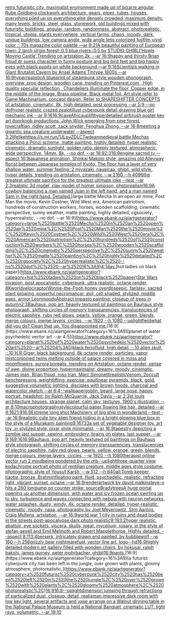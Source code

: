 [retro futuristic city, maximalist environment made up of bizarre angular Rube Goldberg clockwork architecture, gears, pipes, tubes, houses, everything piled up on everything else densely crowded, maximum density, many levels, bricks, steel, glass, stonework, old buildings mixed with futuristic buildings, angular, random, randomness, abstract, photorealistic, tropical, utopia, plants everywhere, vertical farms, chaos, moody, dark, unique buildings, low camera angle, wide angle lens colorized fujifilm vivid color  ::  70s magazine color palette —ar 9:21](https://www.ebank.nz/aiartgenerator?category=retro%2520futuristic%2520city%2C%2520maximalist%2520environment%2520made%2520up%2520of%2520bizarre%2520angular%2520Rube%2520Goldberg%2520clockwork%2520architecture%2C%2520gears%2C%2520pipes%2C%2520tubes%2C%2520houses%2C%2520everything%2520piled%2520up%2520on%2520everything%2520else%2520densely%2520crowded%2C%2520maximum%2520density%2C%2520many%2520levels%2C%2520bricks%2C%2520steel%2C%2520glass%2C%2520stonework%2C%2520old%2520buildings%2520mixed%2520with%2520futuristic%2520buildings%2C%2520angular%2C%2520random%2C%2520randomness%2C%2520abstract%2C%2520photorealistic%2C%2520tropical%2C%2520utopia%2C%2520plants%2520everywhere%2C%2520vertical%2520farms%2C%2520chaos%2C%2520moody%2C%2520dark%2C%2520unique%2520buildings%2C%2520low%2520camera%2520angle%2C%2520wide%2520angle%2520lens%2520colorized%2520fujifilm%2520vivid%2520color%2520%2520%3A%3A%2520%252070s%2520magazine%2520color%2520palette%2520%E2%80%94ar%25209%3A21)[A beautiful painting of European town::2,larch virgin forest::0.5,blue rivers::0.5,by STUDIO GHIBLI'Howls Moving Castle',Trending on artstation,2k, --ar 16:9](https://www.ebank.nz/aiartgenerator?category=A%2520beautiful%2520painting%2520of%2520European%2520town%3A%3A2%2Clarch%2520virgin%2520forest%3A%3A0.5%2Cblue%2520rivers%3A%3A0.5%2Cby%2520STUDIO%2520GHIBLI%27Howls%2520Moving%2520Castle%27%2CTrending%2520on%2520artstation%2C2k%2C%2520--ar%252016%3A9)[happy and thirsty Brian froud dr suess character in funny posture and big bird feet and big happy eyes with black pupils on white background —ar 9:16](https://www.ebank.nz/aiartgenerator?category=happy%2520and%2520thirsty%2520Brian%2520froud%2520dr%2520suess%2520character%2520in%2520funny%2520posture%2520and%2520big%2520bird%2520feet%2520and%2520big%2520happy%2520eyes%2520with%2520black%2520pupils%2520on%2520white%2520background%2520%E2%80%94ar%25209%3A16)[Scientists walking in Giant Brutalist Cavern  by Ansel Adams Tintype 1800s --ar 16:9](https://www.ebank.nz/aiartgenerator?category=Scientists%2520walking%2520in%2520Giant%2520Brutalist%2520Cavern%2520%2520by%2520Ansel%2520Adams%2520Tintype%25201800s%2520--ar%252016%3A9)[hyperrealistic](https://www.ebank.nz/aiartgenerator?category=hyperrealistic)[A blueprint of steampunk style wooden phonograph,  overview, prop design, wooden cane,  trending on Pinterest.com  , High quality specular reflection ,  Chandeliers illuminate the floor, Copper  edge, in the middle of the image, Brass pipeline,  Black metal foil,  Art style refer to Game Machinarium.  concept design, Refer to SHAPESHIFTER CONCEPTS  of artstation, cinematic,  8k, high detailed,  post processing    --ar 5:9   --no dof](https://www.ebank.nz/aiartgenerator?category=A%2520blueprint%2520of%2520steampunk%2520style%2520wooden%2520phonograph%2C%2520%2520overview%2C%2520prop%2520design%2C%2520wooden%2520cane%2C%2520%2520trending%2520on%2520Pinterest.com%2520%2520%2C%2520High%2520quality%2520specular%2520reflection%2520%2C%2520%2520Chandeliers%2520illuminate%2520the%2520floor%2C%2520Copper%2520%2520edge%2C%2520in%2520the%2520middle%2520of%2520the%2520image%2C%2520Brass%2520pipeline%2C%2520%2520Black%2520metal%2520foil%2C%2520%2520Art%2520style%2520refer%2520to%2520Game%2520Machinarium.%2520%2520concept%2520design%2C%2520Refer%2520to%2520SHAPESHIFTER%2520CONCEPTS%2520%2520of%2520artstation%2C%2520cinematic%2C%2520%25208k%2C%2520high%2520detailed%2C%2520%2520post%2520processing%2520%2520%2520%2520--ar%25205%3A9%2520%2520%2520--no%2520dof)[hyper realistic crazed zealot](https://www.ebank.nz/aiartgenerator?category=hyper%2520realistic%2520crazed%2520zealot)[illust cyberpunk detail drawing blue girl mechanic ink --ar 9:16](https://www.ebank.nz/aiartgenerator?category=illust%2520cyberpunk%2520detail%2520drawing%2520blue%2520girl%2520mechanic%2520ink%2520--ar%25209%3A16)[16:9](https://www.ebank.nz/aiartgenerator?category=16%3A9)[cave](https://www.ebank.nz/aiartgenerator?category=cave)[Africa](https://www.ebank.nz/aiartgenerator?category=Africa)[uplift](https://www.ebank.nz/aiartgenerator?category=uplift)[hyperdetailed airbrush poster key art doorknob productions, John Wick  emerging from pine forest, lovecraftian, ridley scott, zack snyder, Fenghua Zhong, --ar 16:8](https://www.ebank.nz/aiartgenerator?category=hyperdetailed%2520airbrush%2520poster%2520key%2520art%2520doorknob%2520productions%2C%2520John%2520Wick%2520%2520emerging%2520from%2520pine%2520forest%2C%2520lovecraftian%2C%2520ridley%2520scott%2C%2520zack%2520snyder%2C%2520Fenghua%2520Zhong%2C%2520--ar%252016%3A8)[meeting a gigantic sea creature underwater --aspect 3:2](https://www.ebank.nz/aiartgenerator?category=meeting%2520a%2520gigantic%2520sea%2520creature%2520underwater%2520--aspect%25203%3A2)[lifelike](https://www.ebank.nz/aiartgenerator?category=lifelike)[<https://s.mj.run/1JLpvZDLCTw>](https://www.ebank.nz/aiartgenerator?category=%3Chttps%3A//s.mj.run/1JLpvZDLCTw%3E)[dean](https://www.ebank.nz/aiartgenerator?category=dean)[medieval battle Mechas attacking a Ponzi scheme, matte painting, highly detailed, hyper realistic, cinematic, dramatic sunlight, golden ratio, deeply textured, atmospheric, wide perspective, 14mm, 8k, --no dof, --ar 16:9](https://www.ebank.nz/aiartgenerator?category=medieval%2520battle%2520Mechas%2520attacking%2520a%2520Ponzi%2520scheme%2C%2520matte%2520painting%2C%2520highly%2520detailed%2C%2520hyper%2520realistic%2C%2520cinematic%2C%2520dramatic%2520sunlight%2C%2520golden%2520ratio%2C%2520deeply%2520textured%2C%2520atmospheric%2C%2520wide%2520perspective%2C%252014mm%2C%25208k%2C%2520--no%2520dof%2C%2520--ar%252016%3A9)[2:3](https://www.ebank.nz/aiartgenerator?category=2%3A3)[16:9](https://www.ebank.nz/aiartgenerator?category=16%3A9)[engine,](https://www.ebank.nz/aiartgenerator?category=engine%2C)[sacred tv --aspect 16:9](https://www.ebank.nz/aiartgenerator?category=sacred%2520tv%2520--aspect%252016%3A9)[japanese animation, Shinkai Makoto style, amazing old Alleyway florist between Japanese temples of Kyoto, The floor has a layer of very shallow water, summer feeling::2  miyazaki, nausicaa, ghibli, wild style, hyper details, trending on artstation, cinematic --w 2160  --h 4096](https://www.ebank.nz/aiartgenerator?category=japanese%2520animation%2C%2520Shinkai%2520Makoto%2520style%2C%2520amazing%2520old%2520Alleyway%2520florist%2520between%2520Japanese%2520temples%2520of%2520Kyoto%2C%2520The%2520floor%2520has%2520a%2520layer%2520of%2520very%2520shallow%2520water%2C%2520summer%2520feeling%3A%3A2%2520%2520miyazaki%2C%2520nausicaa%2C%2520ghibli%2C%2520wild%2520style%2C%2520hyper%2520details%2C%2520trending%2520on%2520artstation%2C%2520cinematic%2520--w%25202160%2520%2520--h%25204096)[the greatest ultimate sacrifice for the greatest ultimate joke --test --ar 2:3](https://www.ebank.nz/aiartgenerator?category=the%2520greatest%2520ultimate%2520sacrifice%2520for%2520the%2520greatest%2520ultimate%2520joke%2520--test%2520--ar%25202%3A3)[realistic 3d model, clay model of homer simpson, photorealism](https://www.ebank.nz/aiartgenerator?category=realistic%25203d%2520model%2C%2520clay%2520model%2520of%2520homer%2520simpson%2C%2520photorealism)[16:9](https://www.ebank.nz/aiartgenerator?category=16%3A9)[A cowboy balancing a man named Juan in the left hand, and a man named Sam in the right hand. Detailed.](https://www.ebank.nz/aiartgenerator?category=A%2520cowboy%2520balancing%2520a%2520man%2520named%2520Juan%2520in%2520the%2520left%2520hand%2C%2520and%2520a%2520man%2520named%2520Sam%2520in%2520the%2520right%2520hand.%2520Detailed.)[large battle Mecha in an open air mine, Post Man the movie, Kevin Costner, Wild West era, American patriotism, hundreds of construction workers, horses, wooden scaffolding, cinematic perspective, sunny weather, matte painting, highly detailed, cgsociety, hyperrealistic, --no dof, --ar 16:9](https://www.ebank.nz/aiartgenerator?category=large%2520battle%2520Mecha%2520in%2520an%2520open%2520air%2520mine%2C%2520Post%2520Man%2520the%2520movie%2C%2520Kevin%2520Costner%2C%2520Wild%2520West%2520era%2C%2520American%2520patriotism%2C%2520hundreds%2520of%2520construction%2520workers%2C%2520horses%2C%2520wooden%2520scaffolding%2C%2520cinematic%2520perspective%2C%2520sunny%2520weather%2C%2520matte%2520painting%2C%2520highly%2520detailed%2C%2520cgsociety%2C%2520hyperrealistic%2C%2520--no%2520dof%2C%2520--ar%252016%3A9)[4:1](https://www.ebank.nz/aiartgenerator?category=4%3A1)[day.](https://www.ebank.nz/aiartgenerator?category=day.)[hot ladies on black paper](https://www.ebank.nz/aiartgenerator?category=hot%2520ladies%2520on%2520black%2520paper)[Star Wars invasion, post apocalyptic, cyberpunk, ultra realistic, octane render, 8K](https://www.ebank.nz/aiartgenerator?category=Star%2520Wars%2520invasion%2C%2520post%2520apocalyptic%2C%2520cyberpunk%2C%2520ultra%2520realistic%2C%2520octane%2520render%2C%25208K)[world](https://www.ebank.nz/aiartgenerator?category=world)[velociraptor](https://www.ebank.nz/aiartgenerator?category=velociraptor)[Winnie-the-Pooh honey  overdose](https://www.ebank.nz/aiartgenerator?category=Winnie-the-Pooh%2520honey%2520%2520overdose)[epic, fantasy, sacred plant growing, powerful necromancer, evil, cell shaded, stylized, middle ages, armor,](https://www.ebank.nz/aiartgenerator?category=epic%2C%2520fantasy%2C%2520sacred%2520plant%2520growing%2C%2520powerful%2520necromancer%2C%2520evil%2C%2520cell%2520shaded%2C%2520stylized%2C%2520middle%2520ages%2C%2520armor%2C)[Léon](https://www.ebank.nz/aiartgenerator?category=L%C3%A9on)[moody](https://www.ebank.nz/aiartgenerator?category=moody)[Abstract impasto painting: closeup of trees in autumn](https://www.ebank.nz/aiartgenerator?category=Abstract%2520impasto%2520painting%3A%2520closeup%2520of%2520trees%2520in%2520autumn)[2:3](https://www.ebank.nz/aiartgenerator?category=2%3A3)[Bauhaus, pop art, heavily textured oil paintings on Bauhaus style photograph, shifting circles of memory transparencies, translucencies of electric sapphire, ruby red glows, pearls, yellow, orange, green, blends, merge colours, merge layers, circles, --w 1920 --h 1080 --uplight](https://www.ebank.nz/aiartgenerator?category=Bauhaus%2C%2520pop%2520art%2C%2520heavily%2520textured%2520oil%2520paintings%2520on%2520Bauhaus%2520style%2520photograph%2C%2520shifting%2520circles%2520of%2520memory%2520transparencies%2C%2520translucencies%2520of%2520electric%2520sapphire%2C%2520ruby%2520red%2520glows%2C%2520pearls%2C%2520yellow%2C%2520orange%2C%2520green%2C%2520blends%2C%2520merge%2520colours%2C%2520merge%2520layers%2C%2520circles%2C%2520--w%25201920%2520--h%25201080%2520--uplight)[field](https://www.ebank.nz/aiartgenerator?category=field)[what did you do?  Clean that up. You disappointed me.](https://www.ebank.nz/aiartgenerator?category=what%2520did%2520you%2520do%3F%2520%2520Clean%2520that%2520up.%2520You%2520disappointed%2520me.)[16:9](https://www.ebank.nz/aiartgenerator?category=16%3A9)[planet of water psychedelic vector art --ar 4:5](https://www.ebank.nz/aiartgenerator?category=planet%2520of%2520water%2520psychedelic%2520vector%2520art%2520--ar%25204%3A5)[black ferrofluid, high detail, ::.10 alien skull, ::.10 H.R Giger, black background, 8k octane render, particles, vapor mist](https://www.ebank.nz/aiartgenerator?category=black%2520ferrofluid%2C%2520high%2520detail%2C%2520%3A%3A.10%2520alien%2520skull%2C%2520%3A%3A.10%2520H.R%2520Giger%2C%2520black%2520background%2C%25208k%2520octane%2520render%2C%2520particles%2C%2520vapor%2520mist)[conjoined twins melting outside of palace covered in moss and moonflowers, aurora borealis, trending on Artstation, octane render, sense of awe, divine proportion, hypermaximalist, dreamy, moody, cinematic, James jean, Brian froud, ross tran, Marc Simonetti](https://www.ebank.nz/aiartgenerator?category=conjoined%2520twins%2520melting%2520outside%2520of%2520palace%2520covered%2520in%2520moss%2520and%2520moonflowers%2C%2520aurora%2520borealis%2C%2520trending%2520on%2520Artstation%2C%2520octane%2520render%2C%2520sense%2520of%2520awe%2C%2520divine%2520proportion%2C%2520hypermaximalist%2C%2520dreamy%2C%2520moody%2C%2520cinematic%2C%2520James%2520jean%2C%2520Brian%2520froud%2C%2520ross%2520tran%2C%2520Marc%2520Simonetti)[realistic](https://www.ebank.nz/aiartgenerator?category=realistic)[Venom](https://www.ebank.nz/aiartgenerator?category=Venom)[::2](https://www.ebank.nz/aiartgenerator?category=%3A%3A2)[occult benchpressing, weightlifting, exercise, equilinear pyramids, black, gold, suggestive volumetric lighting, disciples with brown hoods, charcoal and watercolor sketch --ar 6:4](https://www.ebank.nz/aiartgenerator?category=occult%2520benchpressing%2C%2520weightlifting%2C%2520exercise%2C%2520equilinear%2520pyramids%2C%2520black%2C%2520gold%2C%2520suggestive%2520volumetric%2520lighting%2C%2520disciples%2520with%2520brown%2520hoods%2C%2520charcoal%2520and%2520watercolor%2520sketch%2520--ar%25206%3A4)[--wallpaper](https://www.ebank.nz/aiartgenerator?category=--wallpaper)[goblin, beard, large nose, happy, portrait, headshot, by  Ralph McQuarrie, Jack Davis --ar 2:3](https://www.ebank.nz/aiartgenerator?category=goblin%2C%2520beard%2C%2520large%2520nose%2C%2520happy%2C%2520portrait%2C%2520headshot%2C%2520by%2520%2520Ralph%2520McQuarrie%2C%2520Jack%2520Davis%2520--ar%25202%3A3)[st louis architecture houses, strange planet, calm sky, textures, 1960's illustration --ar 8:10](https://www.ebank.nz/aiartgenerator?category=st%2520louis%2520architecture%2520houses%2C%2520strange%2520planet%2C%2520calm%2520sky%2C%2520textures%2C%25201960%27s%2520illustration%2520--ar%25208%3A10)[macrophotography](https://www.ebank.nz/aiartgenerator?category=macrophotography)[style](https://www.ebank.nz/aiartgenerator?category=style)[colourful paper flowing like hair, detailed --ar 9:16](https://www.ebank.nz/aiartgenerator?category=colourful%2520paper%2520flowing%2520like%2520hair%2C%2520detailed%2520--ar%25209%3A16)[21:9](https://www.ebank.nz/aiartgenerator?category=21%3A9)[16:9](https://www.ebank.nz/aiartgenerator?category=16%3A9)[Extreme long shot Machinery of big ship in wonderland --test --ar 16:9](https://www.ebank.nz/aiartgenerator?category=Extreme%2520long%2520shot%2520Machinery%2520of%2520big%2520ship%2520in%2520wonderland%2520--test%2520--ar%252016%3A9)[realistic cute tiny alien friend hiding in a bright glowing blue box in the style of a Murakami painting](https://www.ebank.nz/aiartgenerator?category=realistic%2520cute%2520tiny%2520alien%2520friend%2520hiding%2520in%2520a%2520bright%2520glowing%2520blue%2520box%2520in%2520the%2520style%2520of%2520a%2520Murakami%2520painting)[9:16](https://www.ebank.nz/aiartgenerator?category=9%3A16)[733](https://www.ebank.nz/aiartgenerator?category=733)[a set of vegetable designer toy, art toy ,in stylized style, pixar style,minimalist, --ar 16:9](https://www.ebank.nz/aiartgenerator?category=a%2520set%2520of%2520vegetable%2520designer%2520toy%2C%2520art%2520toy%2520%2Cin%2520stylized%2520style%2C%2520pixar%2520style%2Cminimalist%2C%2520--ar%252016%3A9)[tapestry depicting a zombie last supper, sewing, embroidery, brains on plates, last supper, --ar 9:16](https://www.ebank.nz/aiartgenerator?category=tapestry%2520depicting%2520a%2520zombie%2520last%2520supper%2C%2520sewing%2C%2520embroidery%2C%2520brains%2520on%2520plates%2C%2520last%2520supper%2C%2520--ar%25209%3A16)[9:16](https://www.ebank.nz/aiartgenerator?category=9%3A16)[16:9](https://www.ebank.nz/aiartgenerator?category=16%3A9)[Bauhaus, pop art, heavily textured oil paintings on Bauhaus style photograph, shifting circles of memory transparencies, translucencies of electric sapphire, ruby red glows, pearls, yellow, orange, green, blends, merge colours, merge layers, circles, --w 1920 --h 1080](https://www.ebank.nz/aiartgenerator?category=Bauhaus%2C%2520pop%2520art%2C%2520heavily%2520textured%2520oil%2520paintings%2520on%2520Bauhaus%2520style%2520photograph%2C%2520shifting%2520circles%2520of%2520memory%2520transparencies%2C%2520translucencies%2520of%2520electric%2520sapphire%2C%2520ruby%2520red%2520glows%2C%2520pearls%2C%2520yellow%2C%2520orange%2C%2520green%2C%2520blends%2C%2520merge%2520colours%2C%2520merge%2520layers%2C%2520circles%2C%2520--w%25201920%2520--h%25201080)[therapist online vector run 2 mind](https://www.ebank.nz/aiartgenerator?category=therapist%2520online%2520vector%2520run%25202%2520mind)[being pondered by the orb](https://www.ebank.nz/aiartgenerator?category=being%2520pondered%2520by%2520the%2520orb)[--uplight](https://www.ebank.nz/aiartgenerator?category=--uplight)[three-quarter view kodachrome portrait photo of reptilian creature, middle ages style costume, photographic style of Yousuf Karsh, --w 512 --h 640](https://www.ebank.nz/aiartgenerator?category=three-quarter%2520view%2520kodachrome%2520portrait%2520photo%2520of%2520reptilian%2520creature%2C%2520middle%2520ages%2520style%2520costume%2C%2520photographic%2520style%2520of%2520Yousuf%2520Karsh%2C%2520--w%2520512%2520--h%2520640)[all:Tomb keeper, tiaotie, bronze, Brahmin](https://www.ebank.nz/aiartgenerator?category=all%3ATomb%2520keeper%2C%2520tiaotie%2C%2520bronze%2C%2520Brahmin)[](https://www.ebank.nz/aiartgenerator?category=)[floating paint, fluid, psychedelic, realistic, refracting light, vibrant, sunset, octane —ar 16:9](https://www.ebank.nz/aiartgenerator?category=floating%2520paint%2C%2520fluid%2C%2520psychedelic%2C%2520realistic%2C%2520refracting%2520light%2C%2520vibrant%2C%2520sunset%2C%2520octane%2520%E2%80%94ar%252016%3A9)[render](https://www.ebank.nz/aiartgenerator?category=render)[artwork by david malkin](https://www.ebank.nz/aiartgenerator?category=artwork%2520by%2520david%2520malkin)[steve-o hits a 260 longjump on counter strike: source](https://www.ebank.nz/aiartgenerator?category=steve-o%2520hits%2520a%2520260%2520longjump%2520on%2520counter%2520strike%3A%2520source)[Brady](https://www.ebank.nz/aiartgenerator?category=Brady)[trees](https://www.ebank.nz/aiartgenerator?category=trees)[A huge portal opening up another dimension, with water and icy frozen ocean swirling up to sky, turbulence and waves connecting with nebula with neuron networks, water splashes, dusty, windy, 4k, octane render, detailed, hyper-realistic, cinematic, moody, nasa, photography by Joel Meyerowitz, Slim Aarons, Craig Mullens, artstation, --ar 16:9](https://www.ebank.nz/aiartgenerator?category=A%2520huge%2520portal%2520opening%2520up%2520another%2520dimension%2C%2520with%2520water%2520and%2520icy%2520frozen%2520ocean%2520swirling%2520up%2520to%2520sky%2C%2520turbulence%2520and%2520waves%2520connecting%2520with%2520nebula%2520with%2520neuron%2520networks%2C%2520water%2520splashes%2C%2520dusty%2C%2520windy%2C%25204k%2C%2520octane%2520render%2C%2520detailed%2C%2520hyper-realistic%2C%2520cinematic%2C%2520moody%2C%2520nasa%2C%2520photography%2520by%2520Joel%2520Meyerowitz%2C%2520Slim%2520Aarons%2C%2520Craig%2520Mullens%2C%2520artstation%2C%2520--ar%252016%3A9)[world war 1 city in ruins and dead bodies in the streets post-apocalypse,dark,photo realistic](https://www.ebank.nz/aiartgenerator?category=world%2520war%25201%2520city%2520in%2520ruins%2520and%2520dead%2520bodies%2520in%2520the%2520streets%2520post-apocalypse%2Cdark%2Cphoto%2520realistic)[9:19](https://www.ebank.nz/aiartgenerator?category=9%3A19)[3:2](https://www.ebank.nz/aiartgenerator?category=3%3A2)[hyper realistic, abattoir, eye sockets, viscera, skulls, meat, mycelium, rosary,  in the style of stefan gesell and  Emil Melmoth and Robert Mapplethorpe. Highly detailed.  --aspect 8:11](https://www.ebank.nz/aiartgenerator?category=hyper%2520realistic%2C%2520abattoir%2C%2520eye%2520sockets%2C%2520viscera%2C%2520skulls%2C%2520meat%2C%2520mycelium%2C%2520rosary%2C%2520%2520in%2520the%2520style%2520of%2520stefan%2520gesell%2520and%2520%2520Emil%2520Melmoth%2520and%2520Robert%2520Mapplethorpe.%2520Highly%2520detailed.%2520%2520--aspect%25208%3A11)[3:4](https://www.ebank.nz/aiartgenerator?category=3%3A4)[berserk, intricately drawn and painted, by bubblewolf --w 160 --h 256](https://www.ebank.nz/aiartgenerator?category=berserk%2C%2520intricately%2520drawn%2520and%2520painted%2C%2520by%2520bubblewolf%2520--w%2520160%2520--h%2520256)[grizzly bear nightmarefuel, vector line art, logo](https://www.ebank.nz/aiartgenerator?category=grizzly%2520bear%2520nightmarefuel%2C%2520vector%2520line%2520art%2C%2520logo)[--hd](https://www.ebank.nz/aiartgenerator?category=--hd)[16:9](https://www.ebank.nz/aiartgenerator?category=16%3A9)[highly detailed modern art gallery filled with wooden chairs, by hokusai, ralph bakshi, james gurney, peter mohrbacher, ghibli](https://www.ebank.nz/aiartgenerator?category=highly%2520detailed%2520modern%2520art%2520gallery%2520filled%2520with%2520wooden%2520chairs%2C%2520by%2520hokusai%2C%2520ralph%2520bakshi%2C%2520james%2520gurney%2C%2520peter%2520mohrbacher%2C%2520ghibli)[16:9](https://www.ebank.nz/aiartgenerator?category=16%3A9)[pants.](https://www.ebank.nz/aiartgenerator?category=pants.)[16:9](https://www.ebank.nz/aiartgenerator?category=16%3A9)[a futurist cyberpunk city has been left in the jungle, over grown with plants, gloomy atmosphere, photorealistic,](https://www.ebank.nz/aiartgenerator?category=a%2520futurist%2520cyberpunk%2520city%2520has%2520been%2520left%2520in%2520the%2520jungle%2C%2520over%2520grown%2520with%2520plants%2C%2520gloomy%2520atmosphere%2C%2520photorealistic%2C)[16:9](https://www.ebank.nz/aiartgenerator?category=16%3A9)[16:8](https://www.ebank.nz/aiartgenerator?category=16%3A8)[--uplight](https://www.ebank.nz/aiartgenerator?category=--uplight)[dimension jumping through refractions of particalized dust, closeup, detail, realism](https://www.ebank.nz/aiartgenerator?category=dimension%2520jumping%2520through%2520refractions%2520of%2520particalized%2520dust%2C%2520closeup%2C%2520detail%2C%2520realism)[an impressive dark room with low key light, several artifacts and vase arrange on a Walnut dinning table in the National Palace Museum is held a National Banquet, cinematic LUT, light rays, volumetric, --ar 19:10](https://www.ebank.nz/aiartgenerator?category=an%2520impressive%2520dark%2520room%2520with%2520low%2520key%2520light%2C%2520several%2520artifacts%2520and%2520vase%2520arrange%2520on%2520a%2520Walnut%2520dinning%2520table%2520in%2520the%2520National%2520Palace%2520Museum%2520is%2520held%2520a%2520National%2520Banquet%2C%2520cinematic%2520LUT%2C%2520light%2520rays%2C%2520volumetric%2C%2520--ar%252019%3A10)
